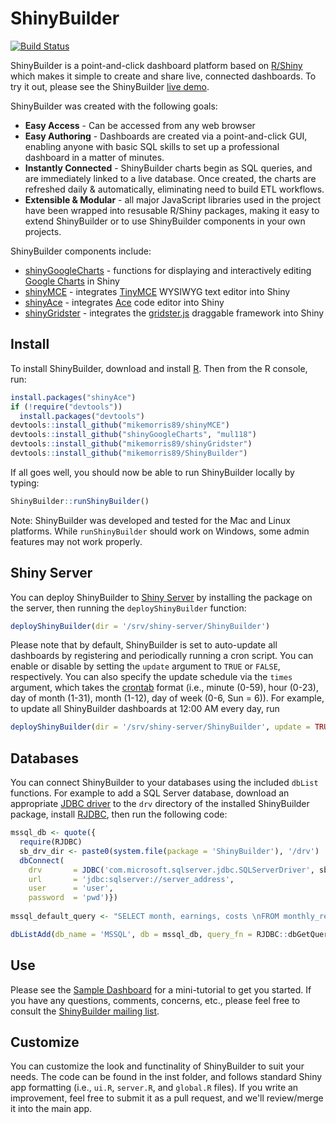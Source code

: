 # ShinyBuilder

[![Build Status](https://travis-ci.org/iheartradio/ShinyBuilder.svg?branch=master)](https://travis-ci.org/iheartradio/ShinyBuilder)

ShinyBuilder is a point-and-click dashboard platform based on [R/Shiny](http://www.rstudio.com/shiny/) which makes it simple to create and share live, connected dashboards. To try it out, please see the ShinyBuilder [live demo](https://iheart.shinyapps.io/ShinyBuilder).

ShinyBuilder was created with the following goals:
* __Easy Access__ - Can be accessed from any web browser  
* __Easy Authoring__ - Dashboards are created via a point-and-click GUI, enabling anyone with basic SQL skills to set up a professional dashboard in a matter of minutes.  
* __Instantly Connected__ - ShinyBuilder charts begin as SQL queries, and are immediately linked to a live database.  Once created, the charts are refreshed daily & automatically, eliminating need to build ETL workflows.  
* __Extensible & Modular__ - all major JavaScript libraries used in the project have been wrapped into resusable R/Shiny packages, making it easy to extend ShinyBuilder or to use ShinyBuilder components in your own projects.  

ShinyBuilder components include:
* [shinyGoogleCharts](https://github.com/mul118/shinyGoogleCharts) - functions for displaying and interactively editing [Google Charts](https://developers.google.com/chart/) in Shiny 
* [shinyMCE](https://github.com/mul118/shinyMCE) - integrates [TinyMCE](http://www.tinymce.com/index.php) WYSIWYG text editor into Shiny
* [shinyAce](https://github.com/trestletech/shinyAce) - integrates [Ace](http://ace.c9.io/#nav=about) code editor into Shiny
* [shinyGridster](https://github.com/wch/shiny-gridster) - integrates the [gridster.js](http://gridster.net/) draggable framework into Shiny


## Install 

To install ShinyBuilder, download and install [R](http://www.r-project.org/).  Then from the R console, run:

```r
install.packages("shinyAce")
if (!require("devtools"))
  install.packages("devtools")
devtools::install_github("mikemorris89/shinyMCE")
devtools::install_github("shinyGoogleCharts", "mul118")
devtools::install_github("mikemorris89/shinyGridster")
devtools::install_github("mikemorris89/ShinyBuilder")
```

If all goes well, you should now be able to run ShinyBuilder locally by typing:

```r
ShinyBuilder::runShinyBuilder()
```

Note: ShinyBuilder was developed and tested for the Mac and Linux platforms.  While `runShinyBuilder` should work on Windows, some admin features may not work properly. 

## Shiny Server 

You can deploy ShinyBuilder to [Shiny Server](http://www.rstudio.com/shiny/server/) by installing the package on the server, then running the `deployShinyBuilder` function:

```r
deployShinyBuilder(dir = '/srv/shiny-server/ShinyBuilder')
```

Please note that by default, ShinyBuilder is set to auto-update all dashboards by registering and periodically running a cron script.  You can enable or disable by setting the `update` argument to `TRUE` or `FALSE`, respectively.  You can also specify the update schedule via the `times` argument, which takes the [crontab](http://www.adminschoice.com/crontab-quick-reference/) format (i.e., minute (0-59), hour (0-23), day of month (1-31), month (1-12), day of week (0-6, Sun = 6)). For example, to update all ShinyBuilder dashboards at 12:00 AM every day, run

```r
deployShinyBuilder(dir = '/srv/shiny-server/ShinyBuilder', update = TRUE, times = c(0, 0, "*", "*", "*"))
```

## Databases

You can connect ShinyBuilder to your databases using the included `dbList` functions. For example to add a SQL Server database, download an appropriate [JDBC driver](http://msdn.microsoft.com/en-us/sqlserver/aa937724.aspx) to the `drv` directory of the installed ShinyBuilder package, install [RJDBC](http://cran.r-project.org/web/packages/RJDBC/index.html), then run the following code:

```r
mssql_db <- quote({
  require(RJDBC)
  sb_drv_dir <- paste0(system.file(package = 'ShinyBuilder'), '/drv')
  dbConnect(
    drv       = JDBC('com.microsoft.sqlserver.jdbc.SQLServerDriver', sb_drv_dir), 
    url       = 'jdbc:sqlserver://server_address', 
    user      = 'user', 
    password  = 'pwd')})
    
mssql_default_query <- "SELECT month, earnings, costs \nFROM monthly_reports_table"

dbListAdd(db_name = 'MSSQL', db = mssql_db, query_fn = RJDBC::dbGetQuery, default_query = mssql_default_query)
```

## Use

Please see the [Sample Dashboard](https://iheart.shinyapps.io/ShinyBuilder) for a mini-tutorial to get you started. If you have any questions, comments, concerns, etc., please feel free to consult the [ShinyBuilder mailing list](https://groups.google.com/forum/#!forum/shinybuilder). 

## Customize

You can customize the look and functinality of ShinyBuilder to suit your needs.  The code can be found in the inst folder, and follows standard Shiny app formatting (i.e., `ui.R`, `server.R`, and `global.R` files).  If you write an improvement, feel free to submit it as a pull request, and we'll review/merge it into the main app.

    
